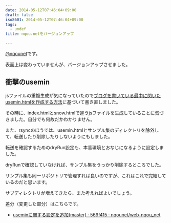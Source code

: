 ```yaml
---
date: 2014-05-12T07:46:04+09:00
draft: false
iso8601: 2014-05-12T07:46:04+09:00
tags:
  - undef
title: nqou.netをバージョンアップ

---
```


<p><a href="https://twitter.com/nqounet">@nqounet</a>です。</p>

<p>表面上は変わっていませんが、バージョンアップさせました。</p>



<h2>衝撃のusemin</h2>

<p>jsファイルの重複生成が気になっていたので<a href="https://www.nqou.net/2014/05/12/001305" title="grunt-useminでファイルの重複処理が気になる年頃">ブログを書いている最中に閃いたusemin.htmlを作成する方法</a>に基づいて書き直しました。</p>

<p>その時に、index.htmlとsnow.htmlで違うjsファイルを生成していることに気づきました。自分でも何故だかわかりません。</p>

<p>また、rsyncのほうでは、usemin.htmlとサンプル集のディレクトリを除外して、転送したり削除したりしないようにもしました。</p>

<p>転送を確認するためのdryRun設定も、本番環境とおなじになるように設定しました。</p>

<p>dryRunで確認していなければ、サンプル集をうっかり削除するところでした。</p>

<p>サンプル集も同一リポジトリで管理すれば良いのですが、これはこれで完結しているのだと思います。</p>

<p>サブディレクトリが増えてきたら、また考えればよいでしょう。</p>

<p>差分（変更した部分）はこちらです。</p>

<ul>
<li><a href="https://github.com/nqounet/web-nqou_net/commit/569f4158b37ac2e3a699cae442768e102350300f">useminに関する設定を追加(master) · 569f415 · nqounet/web-nqou_net</a></li>
</ul>
    	